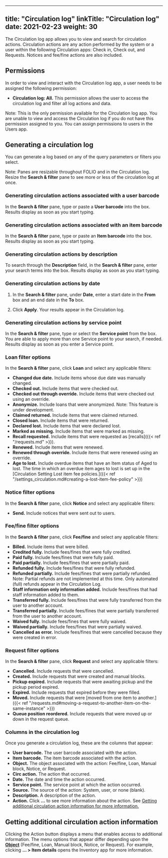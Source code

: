 
---
title: "Circulation log"
linkTitle: "Circulation log"
date: 2021-02-23
weight: 30
---

The Circulation log app allows you to view and search for circulation actions. Circulation actions are any action performed by the system or a user within the following Circulation apps: Check in, Check out, and Requests. Notices and fee/fine actions are also included.


## Permissions

In order to view and interact with the Circulation log app, a user needs to be assigned the following permission:

* **Circulation log: All.** This permission allows the user to access the circulation log and filter all log actions and data.

Note: This is the only permission available for the Circulation log app. You are unable to view and access the Circulation log if you do not have this permission assigned to you. You can assign permissions to users in the Users app.


## Generating a circulation log

You can generate a log based on any of the query parameters or filters you select.

Note: Panes are resizable throughout FOLIO and in the Circulation log. Resize the **Search & filter** pane to see more or less of the circulation log at once.


### Generating circulation actions associated with a user barcode

In the **Search & filter** pane, type or paste a **User barcode** into the box. Results display as soon as you start typing.


### Generating circulation actions associated with an item barcode

In the **Search & filter** pane, type or paste an **Item barcode** into the box. Results display as soon as you start typing.


### Generating circulation actions by description

To search through the **Description** field, in the **Search & filter** pane, enter your search terms into the box. Results display as soon as you start typing.


### Generating circulation actions by date

1. In the **Search & filter** pane, under **Date**, enter a start date in the **From** box and an end date in the **To** box.

2. Click **Apply**. Your results appear in the Circulation log.


### Generating circulation actions by service point

In the **Search & filter** pane, type or select the **Service point** from the box. You are able to apply more than one Service point to your search, if needed. Results display as soon as you enter a Service point.


### Loan filter options

In the **Search & filter** pane, click **Loan** and select any applicable filters:

* **Changed due date.** Include items whose due date was manually changed.
* **Checked out.** Include items that were checked out.
* **Checked out through override.** Include items that were checked out using an override.
* **Anonymize.** Include loans that were anonymized. Note: This feature is under development.
* **Claimed returned.** Include items that were claimed returned.
* **Closed loan.** Include items that were returned.
* **Declared lost.** Include items that were declared lost.
* **Marked as missing.** Include items that were marked as missing.
* **Recall requested.** Include items that were requested as [recalls]({{< ref "/requests.md" >}}).
* **Renewed.** Include items that were renewed.
* **Renewed through override.** Include items that were renewed using an override.
* **Age to lost.** Include overdue items that have an Item status of Aged to lost. The time in which an overdue item ages to lost is set up in the [Circulation Setting Lost item fee policies.]({{< ref "/settings_circulation.md#creating-a-lost-item-fee-policy" >}})


### Notice filter options

In the **Search & filter** pane, click **Notice** and select any applicable filters:

* **Send.** Include notices that were sent out to users.


### Fee/fine filter options

In the **Search & filter** pane, click **Fee/fine** and select any applicable filters:

* **Billed.** Include items that were billed.
* **Credited fully.** Include fees/fines that were fully credited.
* **Paid fully.** Include fees/fines that were fully paid.
* **Paid partially.** Include fees/fines that were partially paid.
* **Refunded fully.** Include fees/fines that were fully refunded.
* **Refunded partially.** Include fees/fines that were partially refunded. Note: Partial refunds are not implemented at this time. Only automated (full) refunds appear in the Circulation Log.
* **Staff information only information added.** Include fees/fines that had staff information added to them.
* **Transferred fully.** Include fees/fines that were fully transferred from the user to another account.
* **Transferred partially.** Include fees/fines that were partially transferred from the user to another account.
* **Waived fully.** Include fees/fines that were fully waived.
* **Waived partially.** Include fees/fines that were partially waived.
* **Cancelled as error.** Include fees/fines that were cancelled because they were created in error.


### Request filter options

In the **Search & filter** pane, click **Request** and select any applicable filters:

* **Cancelled.** Include requests that were cancelled.
* **Created.** Include requests that were created and manual blocks.
* **Pickup expired.** Include requests that were awaiting pickup and the pickup period expired.
* **Expired.** Include requests that expired before they were filled.
* **Moved.** Include requests that were [moved from one item to another.]({{< ref "/requests.md#moving-a-request-to-another-item-on-the-same-instance" >}})
* **Queue position reordered.** Include requests that were moved up or down in the request queue.


### Columns in the circulation log

Once you generate a circulation log, these are the columns that appear:

* **User barcode.** The user barcode associated with the action. 
* **Item barcode.** The item barcode associated with the action.
* **Object.** The object associated with the action: Fee/fine, Loan, Manual block, Notice, or Request.
* **Circ action.** The action that occurred.
* **Date.** The date and time the action occurred. 
* **Service point.** The service point at which the action occurred.
* **Source.** The source of the action: System, user, or none (blank).
* **Description.** A description of the action.
* **Action.** Click **…** to see more information about the action. See [Getting additional circulation action information for more information.](#getting-additional-circulation-action-information)


## Getting additional circulation action information

Clicking the Action button displays a menu that enables access to additional information. The menu options that appear differ depending upon the **[Object](#columns-in-the-circulation-log)** (Fee/fine, Loan, Manual block, Notice, or Request). For example, clicking **... > Item details** opens the Inventory app for more information.
